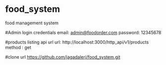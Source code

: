 # food_system
food management system

#Admin login credentials
email: admin@foodorder.com
password: 12345678 

#products listing api url
url: http://localhost:3000/http_api/v1/products
method : get


#clone url
https://github.com/jagadalerj/food_system.git
